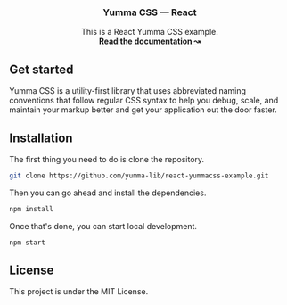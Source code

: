 <h3 align="center">Yumma CSS — React</h3>

<p align="center">
  This is a React Yumma CSS example.
  <br>
  <a href="https://yummacss.com"><strong>Read the documentation ↝</strong></a>
  

## Get started

Yumma CSS is a utility-first library that uses abbreviated naming conventions that follow regular CSS syntax to help you debug, scale, and maintain your markup better and get your application out the door faster.

## Installation

The first thing you need to do is clone the repository.

```bash
git clone https://github.com/yumma-lib/react-yummacss-example.git
```

Then you can go ahead and install the dependencies.

```bash
npm install
```

Once that's done, you can start local development.

```bash
npm start
```

## License

This project is under the MIT License.